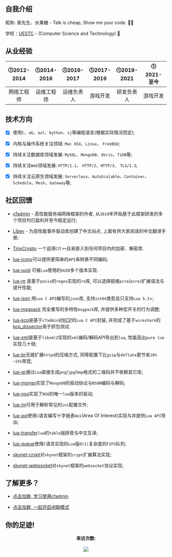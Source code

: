## 自我介绍

  昵称: 車先生、水果糖 - Talk is cheap, Show me your code. 👨‍🦱

  学校：[UESTC](https://www.uestc.edu.cn/) - (Computer Science and Technology) 🏫

## 从业经验

  |&#x1F554;2012-2014|&#x1F554;2014-2016 |&#x1F554;2016-2017|&#x1F554;2017-2019|&#x1F554;2019-2021|&#x1F554;2021-至今|
  | :-------------: |:-------------:|:-------------: | :-------------:|:-------------:|:-------------:|
  | 网络工程师 | 运维工程师 | 运维负责人 | 游戏开发 | 研发负责人 | 游戏开发 |

## 技术方向

  - [x] 使用`C`、`oG`、`aul`、`bython`、`sj`等编程语言(根据实际情况而定); 

  - [x] 内核与操作系统关注领域: `Mac OSX`、`Linux`、 `FreeBSD`;

  - [x] 持续关注数据库领域发展: `MySQL`、`MongoDB`、`Doris`、`TiDB`等;

  - [x] 持续关注`Web`领域发展: `HTTP/1.1`、 `HTTP/2`、`HTTP/3`、 `TLS/1.3`;

  - [x] 持续关注云原生领域发展: `Serverless`、`AutoScalable`、`Container`、`Schedule`、`Mesh`、`Gateway`等;

## 社区回馈

  * [cfadmin](https://cfadmin.cn/) - 高性能服务端网络框架的作者, 从`2019`年开始基于此框架研发的多个项目均已盈利并至今稳定运行;

  * [Libev](http://libev.cn/) - 为高性能事件驱动库创建了中文站点, 上面有供大家阅读的中文翻译手册;

  * [TinyCrypto](https://github.com/CandyMi/tc) 一个适用`C`/`C++`且易嵌入到任何项目内的加密、解密库.

  * [lua-iconv](https://github.com/CandyMi/lua-iconv)可以提供更简单的`API`来转换不同编码;

  * [lua-uuid](https://gist.github.com/CandyMi/facfaaa6826038086b1ccb5f39c32cd9) 可被`Lua`使用的`UUID`多个版本实现.

  * [lua-re](https://github.com/CandyMi/lua-re) 是基于`posix`的`regex`实现的`re`库, 可以选择链接`pcre`/`pcre2`扩展语法与提升性能;

  * [lua-json](https://github.com/CandyMi/cjson) 用`Lua C API`编写的`json`库, 支持`int64`类型且只支持`Lua 5.3`+;

  * [lua-msgpack](https://github.com/CandyMi/lua-msgpack) 完全重写的多特性`msgpack`库, 并提供多种宏开关的行为调整;

  * [lua-kcp](https://github.com/CandyMi/lua-kcp)是基于`cfadmin`对[KCP](https://github.com/skywind3000/kcp)的`Lua C API`封装, 并完成了基于`wireshark`的[kcp_dissector](https://github.com/CandyMi/kcp_dissector)用于抓包测试.

  * [lua-xml](https://github.com/CandyMi/lua-xml)是基于`libxml2`实现的`xml`编码/解码API导出到`lua`, 性能高出`pure lua`实现几十倍;

  * [lua-br](https://github.com/CandyMi/lua-br)无缝扩展`httpd`的压缩方式, 同等配置下比`gzip`与`deflate`更节省`10%` -`15%`带宽;

  * [lua-qr](https://github.com/CandyMi/lua-qr)通过`Lua`直接生成`png`/`jpg`/`bmp`格式的二维码并不依赖其它库;

  * [lua-mongo](https://github.com/CandyMi/mongo)实现了`MongoDB`的驱动协议与`BSON`编码与解码;

  * [lua-nsq](https://github.com/CandyMi/lua-nsq)实现了`NSQ`的唯一`lua`版本的驱动;

  * [lua-ini](https://github.com/CandyMi/lua-ini)可用于解析常见的`ini`配置文件;

  * [lua-aoi](https://github.com/CandyMi/aoi-c)使用`C`语言编写十字链表`Aoi`(Area Of Interest)实现与并提供`Lua API`导出;

  * [lua-transfer](https://gist.github.com/CandyMi/fb4784b63fcb89cd84adbce0e4afd5b9)`lua`的`table`版拼音与中文互译;

  * [lua-queue](https://gist.github.com/CandyMi/411bdfd798998eaa675bc84b0fee9d45)使用`C`语言实现的`Lua`版`O(1)`复杂度的`FIFO`队列;

  * [skynet-crypt](https://github.com/CandyMi/skynet-lua-crypt)对`skynet`框架的`crypt`扩展算法实现;

  * [skynet-websocket](https://github.com/CandyMi/skynet-lua-websocket)对`skynet`框架的`websocket`协议实现;

## 了解更多？

  * [点击加群, 学习使用cfadmin](https://qm.qq.com/cgi-bin/qm/qr?k=UmSWa5o3--Npz8YFDmcojt7ikJ3TjhoX&jump_from=webapi)

  * [点击加群, 一起开启闲聊模式](https://qm.qq.com/cgi-bin/qm/qr?k=fwiUiAVy1uYfxRng1syubX4l9E0WVatC&jump_from=webapi)


## 你的足迹!

<p align="center">
  <b>来访次数: </b>
  <br><br>
  <img src="https://profile-counter.glitch.me/CandyMi/count.svg"/>
</p>
